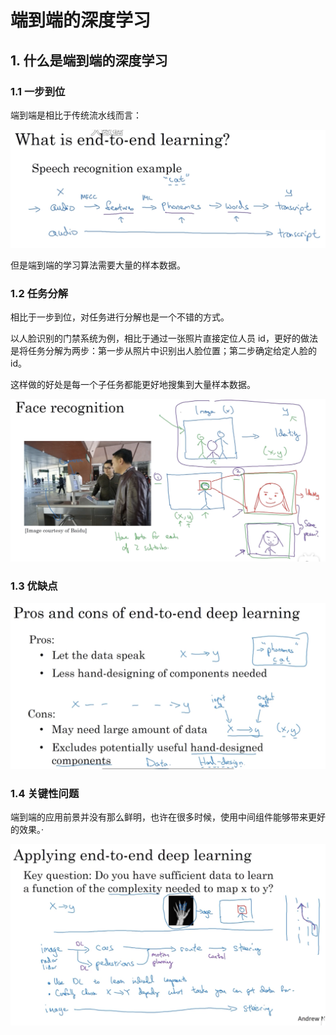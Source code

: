 # 端到端的深度学习

## 1. 什么是端到端的深度学习

### 1.1 一步到位

端到端是相比于传统流水线而言：

![](./imgs/端到端的深度学习.png)

但是端到端的学习算法需要大量的样本数据。

### 1.2 任务分解

相比于一步到位，对任务进行分解也是一个不错的方式。

以人脸识别的门禁系统为例，相比于通过一张照片直接定位人员 id，更好的做法是将任务分解为两步：第一步从照片中识别出人脸位置；第二步确定给定人脸的 id。

这样做的好处是每一个子任务都能更好地搜集到大量样本数据。

![](./imgs/两步走的端到端.png)

### 1.3 优缺点

![](./imgs/端到端的优缺点.png)

### 1.4 关键性问题

端到端的应用前景并没有那么鲜明，也许在很多时候，使用中间组件能够带来更好的效果。·

![](./imgs/端到端的一个关键性问题.png)